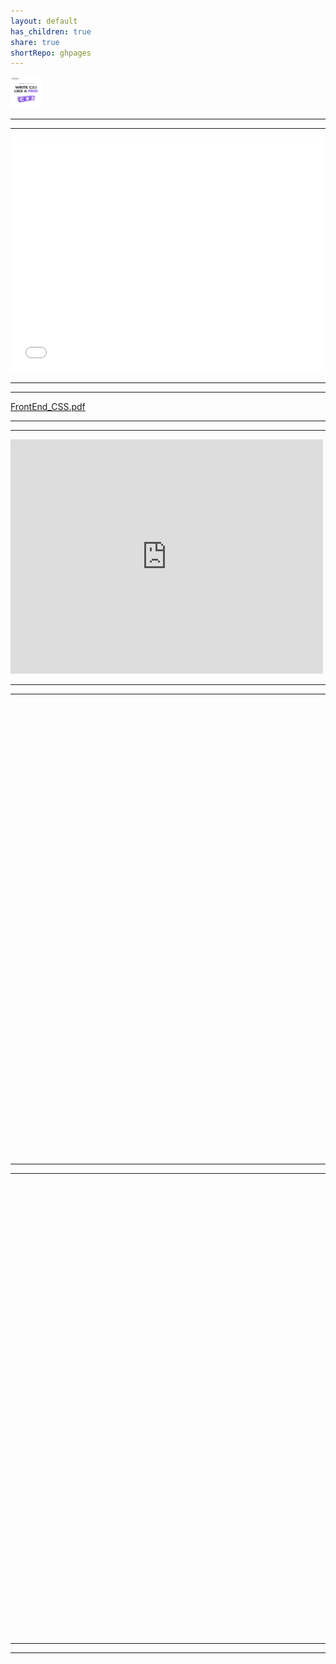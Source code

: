 ```yaml
---
layout: default
has_children: true
share: true
shortRepo: ghpages  
---
```


<img height="50" src="./FrontEnd_CSS.pdf" width="50" alt=""/>

---
***

<embed src="./FrontEnd_CSS.pdf" width="500" height="375"
type="application/pdf">

---
***

[FrontEnd_CSS.pdf](docs%2Fimages%2FFrontEnd_CSS.pdf)

---
***
<embed src="https://drive.google.com/viewerng/viewer?embedded=true&url=./FrontEnd_CSS.pdf" width="500" height="375">

---
***

<!-- Embed PDF File -->
<object src="./FrontEnd_CSS.pdf" type="application/pdf" title="SamplePdf" width="500" height="720">
    <a href="./FrontEnd_CSS.pdf">shree</a> 
</object>

---
***
<object src="FrontEnd_CSS.pdf" type="application/pdf" title="SamplePdf" width="500" height="720">
    <a href="FrontEnd_CSS.pdf">shree</a> 
</object>

---
***

<object src="./docs/images/FrontEnd_CSS.pdf" type="application/pdf" title="SamplePdf" width="500" height="720">
    <a href="./docs/images/FrontEnd_CSS.pdf">shree</a> 
</object>
